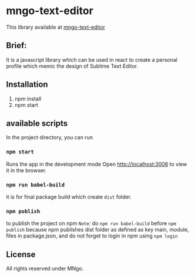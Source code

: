 # mngo-text-editor
This library available at [mngo-text-editor](https://www.npmjs.com/package/mngo-text-editor)

## Brief:

It is a javascript library which can be used in react to create a personal profile which memic the design of Sublime Text Editor.

## Installation

1. npm install
2. npm start

## available scripts

In the project directory, you can run

### `npm start`

Runs the app in the development mode
Open [http://localhost:3006](http://localhost:3006) to view it in the browser.

### `npm run babel-build`

it is for final package build which create `dist` folder.

### `npm publish`

to publish the project on npm
`Note`: do `npm run babel-build` before `npm publish` because npm publishes dist folder as defined as key main, module, files in package.json, and do not forget to login in npm using `npm login`


## License

All rights reserved under MNgo.
